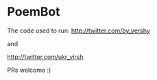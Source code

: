 # PoemBot

The code used to run:
http://twitter.com/by_vershy

and

http://twitter.com/ukr_virsh

PRs welcome :)